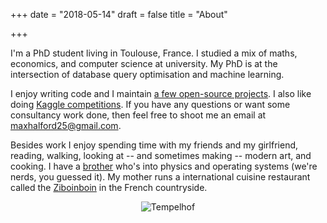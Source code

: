 +++
date = "2018-05-14"
draft = false
title = "About"

+++

I'm a PhD student living in Toulouse, France. I studied a mix of maths, economics, and computer science at university. My PhD is at the intersection of database query optimisation and machine learning.

I enjoy writing code and I maintain [a few open-source projects](https://github.com/MaxHalford/). I also like doing [Kaggle competitions](https://www.kaggle.com/maxhalford). If you have any questions or want some consultancy work done, then feel free to shoot me an email at [maxhalford25@gmail.com](mailto:maxhalford25@gmail.com).

Besides work I enjoy spending time with my friends and my girlfriend, reading, walking, looking at -- and sometimes making -- modern art, and cooking. I have a [brother](https://jack.0x5.be/) who's into physics and operating systems (we're nerds, you guessed it). My mother runs a international cuisine restaurant called the [Ziboinboin](https://ziboinboin.com/) in the French countryside.

<div align="center">
    <img alt="Tempelhof" src="/img/about.jpg" />
</div>
